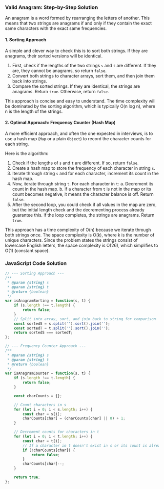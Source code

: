 ### Valid Anagram: Step-by-Step Solution

An anagram is a word formed by rearranging the letters of another. This means that two strings are anagrams if and only if they contain the exact same characters with the exact same frequencies.

#### 1. Sorting Approach

A simple and clever way to check this is to sort both strings. If they are anagrams, their sorted versions will be identical.

1.  First, check if the lengths of the two strings `s` and `t` are different. If they are, they cannot be anagrams, so return `false`.
2.  Convert both strings to character arrays, sort them, and then join them back into strings.
3.  Compare the sorted strings. If they are identical, the strings are anagrams. Return `true`. Otherwise, return `false`.

This approach is concise and easy to understand. The time complexity will be dominated by the sorting algorithm, which is typically O(n log n), where n is the length of the strings.

#### 2. Optimal Approach: Frequency Counter (Hash Map)

A more efficient approach, and often the one expected in interviews, is to use a hash map (`Map` or a plain `Object`) to record the character counts for each string.

Here is the algorithm:

1.  Check if the lengths of `s` and `t` are different. If so, return `false`.
2.  Create a hash map to store the frequency of each character in string `s`.
3.  Iterate through string `s` and for each character, increment its count in the hash map.
4.  Now, iterate through string `t`. For each character in `t`:
    a. Decrement its count in the hash map.
    b. If a character from `t` is not in the map or its count becomes negative, it means the character balance is off. Return `false`.
5.  After the second loop, you could check if all values in the map are zero, but the initial length check and the decrementing process already guarantee this. If the loop completes, the strings are anagrams. Return `true`.

This approach has a time complexity of O(n) because we iterate through both strings once. The space complexity is O(k), where k is the number of unique characters. Since the problem states the strings consist of lowercase English letters, the space complexity is O(26), which simplifies to O(1) (constant space).

### JavaScript Code Solution

```javascript
// --- Sorting Approach ---
/**
 * @param {string} s
 * @param {string} t
 * @return {boolean}
 */
var isAnagramSorting = function(s, t) {
    if (s.length !== t.length) {
        return false;
    }
    // Split into array, sort, and join back to string for comparison
    const sortedS = s.split('').sort().join('');
    const sortedT = t.split('').sort().join('');
    return sortedS === sortedT;
};

// --- Frequency Counter Approach ---
/**
 * @param {string} s
 * @param {string} t
 * @return {boolean}
 */
var isAnagramCounter = function(s, t) {
    if (s.length !== t.length) {
        return false;
    }

    const charCounts = {};

    // Count characters in s
    for (let i = 0; i < s.length; i++) {
        const char = s[i];
        charCounts[char] = (charCounts[char] || 0) + 1;
    }

    // Decrement counts for characters in t
    for (let i = 0; i < t.length; i++) {
        const char = t[i];
        // If a character in t doesn't exist in s or its count is already zero
        if (!charCounts[char]) {
            return false;
        }
        charCounts[char]--;
    }

    return true;
};
```
